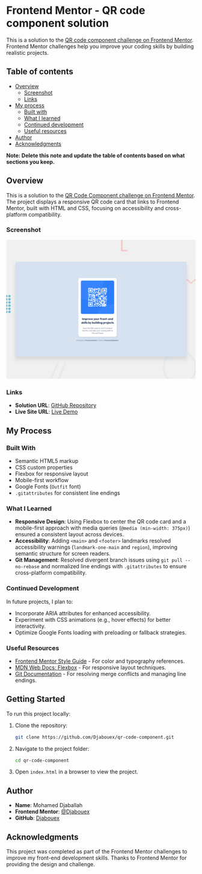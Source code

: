 # Frontend Mentor - QR code component solution

This is a solution to the [QR code component challenge on Frontend Mentor](https://www.frontendmentor.io/challenges/qr-code-component-iux_sIO_H). Frontend Mentor challenges help you improve your coding skills by building realistic projects. 

## Table of contents

- [Overview](#overview)
  - [Screenshot](#screenshot)
  - [Links](#links)
- [My process](#my-process)
  - [Built with](#built-with)
  - [What I learned](#what-i-learned)
  - [Continued development](#continued-development)
  - [Useful resources](#useful-resources)
- [Author](#author)
- [Acknowledgments](#acknowledgments)

**Note: Delete this note and update the table of contents based on what sections you keep.**

## Overview
This is a solution to the [QR Code Component challenge on Frontend Mentor](https://www.frontendmentor.io/challenges/qr-code-component-iux_sIO_H). The project displays a responsive QR code card that links to Frontend Mentor, built with HTML and CSS, focusing on accessibility and cross-platform compatibility.

### Screenshot
![Design Preview](./design/screenshot.png)

### Links
- **Solution URL**: [GitHub Repository](https://github.com/Djabouex/qr-code-component/)
- **Live Site URL**: [Live Demo](https://djabouex.github.io/qr-code-component/)

## My Process

### Built With
- Semantic HTML5 markup
- CSS custom properties
- Flexbox for responsive layout
- Mobile-first workflow
- Google Fonts (`Outfit` font)
- `.gitattributes` for consistent line endings

### What I Learned
- **Responsive Design**: Using Flexbox to center the QR code card and a mobile-first approach with media queries (`@media (min-width: 375px)`) ensured a consistent layout across devices.
- **Accessibility**: Adding `<main>` and `<footer>` landmarks resolved accessibility warnings (`landmark-one-main` and `region`), improving semantic structure for screen readers.
- **Git Management**: Resolved divergent branch issues using `git pull --no-rebase` and normalized line endings with `.gitattributes` to ensure cross-platform compatibility.

### Continued Development
In future projects, I plan to:
- Incorporate ARIA attributes for enhanced accessibility.
- Experiment with CSS animations (e.g., hover effects) for better interactivity.
- Optimize Google Fonts loading with preloading or fallback strategies.

### Useful Resources
- [Frontend Mentor Style Guide](https://www.frontendmentor.io/) - For color and typography references.
- [MDN Web Docs: Flexbox](https://developer.mozilla.org/en-US/docs/Web/CSS/CSS_Flexible_Box_Layout) - For responsive layout techniques.
- [Git Documentation](https://git-scm.com/doc) - For resolving merge conflicts and managing line endings.

## Getting Started
To run this project locally:
1. Clone the repository:
   ```bash
   git clone https://github.com/Djabouex/qr-code-component.git
   ```
2. Navigate to the project folder:
   ```bash
   cd qr-code-component
   ```
3. Open `index.html` in a browser to view the project.

## Author
- **Name**: Mohamed Djaballah
- **Frontend Mentor**: [@Djabouex](https://www.frontendmentor.io/profile/Djabouex)
- **GitHub**: [Djabouex](https://github.com/Djabouex)

## Acknowledgments
This project was completed as part of the Frontend Mentor challenges to improve my front-end development skills. Thanks to Frontend Mentor for providing the design and challenge.
